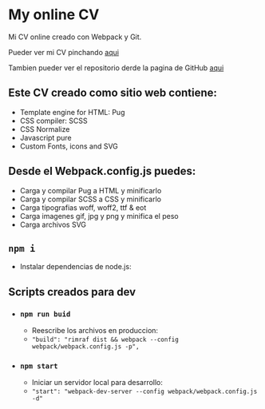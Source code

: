 # My online CV
Mi CV online creado con Webpack y Git.

Pueder ver mi CV pinchando [aqui](https://javiluli.github.io/my-online-cv/)

Tambien pueder ver el repositorio derde la pagina de GitHub [aqui](https://github.com/javiluli/my-online-cv)

## Este CV creado como sitio web contiene:
- Template engine for HTML: Pug
- CSS compiler: SCSS
- CSS Normalize
- Javascript pure
- Custom Fonts, icons and SVG

## Desde el Webpack.config.js puedes:
- Carga y compilar Pug a HTML y minificarlo
- Carga y compilar SCSS a CSS y minificarlo
- Carga tipografias woff, woff2, ttf & eot
- Carga imagenes gif, jpg y png y minifica el peso
- Carga archivos SVG


## `npm i`
- Instalar dependencias de node.js:

## Scripts creados para dev

- ### `npm run buid`
  - Reescribe los archivos en produccion:
  - `"build": "rimraf dist && webpack --config webpack/webpack.config.js -p",`

- ### `npm start`
  - Iniciar un servidor local para desarrollo:
  - `"start": "webpack-dev-server --config webpack/webpack.config.js -d"`
